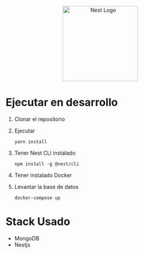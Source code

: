 <p align="center">
  <a href="http://nestjs.com/" target="blank"><img src="https://nestjs.com/img/logo-small.svg" width="200" alt="Nest Logo" /></a>
</p>

# Ejecutar en desarrollo

1. Clonar el repositorio
2. Ejecutar
    ```
    yarn install
    ```
3. Tener Nest CLI instalado
    ```
    npm install -g @nest/cli
    ```
4. Tener instalado Docker

5. Levantar la base de datos

    ```
    docker-compose up
    ```

# Stack Usado
* MongoDB
* Nestjs